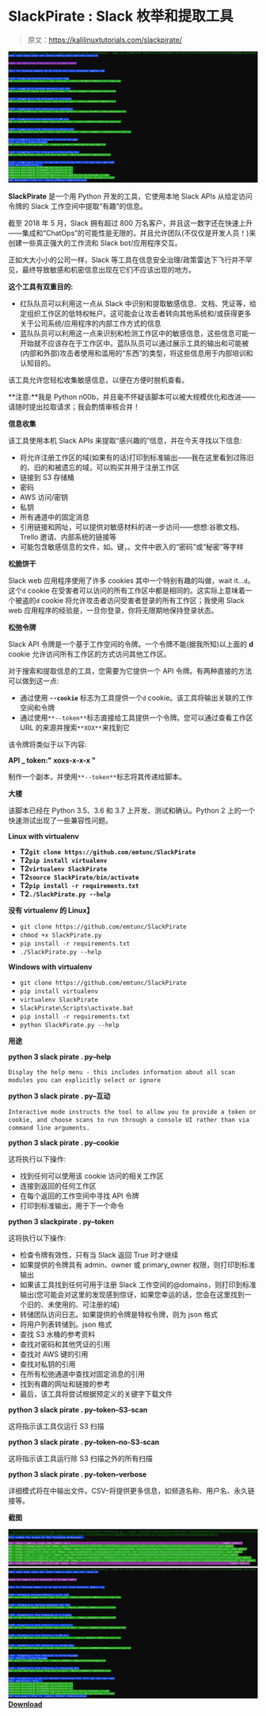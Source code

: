 # SlackPirate : Slack 枚举和提取工具

> 原文：<https://kalilinuxtutorials.com/slackpirate/>

[![SlackPirate : Slack Enumeration & Extraction Tool](img//3f846288187550807e3c917bfcc6cab1.png "SlackPirate : Slack Enumeration & Extraction Tool")](https://1.bp.blogspot.com/-ayhkzSeEXrY/YIq_s2Hdv-I/AAAAAAAAI6Q/YxVACmshTrw_5Pa9dbTfKS1tUifNC-U3ACLcBGAsYHQ/s728/Screenshots-1%25281%2529.png)

**SlackPirate** 是一个用 Python 开发的工具，它使用本地 Slack APIs 从给定访问令牌的 Slack 工作空间中提取“有趣”的信息。

截至 2018 年 5 月，Slack 拥有超过 800 万名客户，并且这一数字还在快速上升——集成和“ChatOps”的可能性是无限的，并且允许团队(不仅仅是开发人员！)来创建一些真正强大的工作流和 Slack bot/应用程序交互。

正如大大小小的公司一样，Slack 等工具在信息安全治理/政策雷达下飞行并不罕见，最终导致敏感和机密信息出现在它们不应该出现的地方。

**这个工具有双重目的:**

*   红队队员可以利用这一点从 Slack 中识别和提取敏感信息、文档、凭证等，给定组织工作区的低特权帐户。这可能会让攻击者转向其他系统和/或获得更多关于公司系统/应用程序的内部工作方式的信息
*   蓝队队员可以利用这一点来识别和检测工作区中的敏感信息，这些信息可能一开始就不应该存在于工作区中。蓝队队员可以通过展示工具的输出和可能被(内部和外部)攻击者使用和滥用的“东西”的类型，将这些信息用于内部培训和认知目的。

该工具允许您轻松收集敏感信息，以便在方便时脱机查看。

**注意:**我是 Python n00b，并且毫不怀疑该脚本可以被大规模优化和改进——请随时提出拉取请求；我会酌情审核合并！

**信息收集**

该工具使用本机 Slack APIs 来提取“感兴趣的”信息，并在今天寻找以下信息:

*   将允许注册工作区的域(如果有的话)打印到标准输出——我在这里看到过陈旧的、旧的和被遗忘的域，可以购买并用于注册工作区
*   链接到 S3 存储桶
*   密码
*   AWS 访问/密钥
*   私钥
*   所有通道中的固定消息
*   引用链接和网址，可以提供对敏感材料的进一步访问——想想:谷歌文档、Trello 邀请、内部系统的链接等
*   可能包含敏感信息的文件，如。键，。文件中嵌入的“密码”或“秘密”等字样

**松脆饼干**

Slack web 应用程序使用了许多 cookies 其中一个特别有趣的叫做，wait it…`d`。这个`d` cookie 在受害者可以访问的所有工作区中都是相同的。这实际上意味着一个被盗的`d` cookie 将允许攻击者访问受害者登录的所有工作区；我使用 Slack web 应用程序的经验是，一旦你登录，你将无限期地保持登录状态。

**松弛令牌**

Slack API 令牌是一个基于工作空间的令牌。一个令牌不能(据我所知)以上面的 **d** cookie 允许访问所有工作区的方式访问其他工作区。

对于搜索和提取信息的工具，您需要为它提供一个 API 令牌。有两种直接的方法可以做到这一点:

*   通过使用 **`--cookie`** 标志为工具提供一个`d` cookie。该工具将输出关联的工作空间和令牌
*   通过使用`**--token**`标志直接给工具提供一个令牌。您可以通过查看工作区 URL 的来源并搜索`**XOX**`来找到它

该令牌将类似于以下内容:

**API _ token:" xoxs-x-x-x "**

制作一个副本，并使用`**--token**`标志将其传递给脚本。

**大楼**

该脚本已经在 Python 3.5、3.6 和 3.7 上开发、测试和确认。Python 2 上的一个快速测试出现了一些兼容性问题。

**Linux with virtualenv**

*   **T2`git clone https://github.com/emtunc/SlackPirate`**
*   **T2`pip install virtualenv`**
*   **T2`virtualenv SlackPirate`**
*   **T2`source SlackPirate/bin/activate`**
*   **T2`pip install -r requirements.txt`**
*   **T2`./SlackPirate.py --help`**

**没有 virtualenv 的 Linux】**

*   `git clone https://github.com/emtunc/SlackPirate`
*   `chmod +x SlackPirate.py`
*   `pip install -r requirements.txt`
*   `./SlackPirate.py --help`

**Windows with virtualenv**

*   `git clone https://github.com/emtunc/SlackPirate`
*   `pip install virtualenv`
*   `virtualenv SlackPirate`
*   `SlackPirate\Scripts\activate.bat`
*   `pip install -r requirements.txt`
*   `python SlackPirate.py --help`

**用途**

**python 3 slack pirate . py–help**

```
Display the help menu - this includes information about all scan modules you can explicitly select or ignore
```

**python 3 slack pirate . py–互动**

```
Interactive mode instructs the tool to allow you to provide a token or cookie, and choose scans to run through a console UI rather than via command line arguments.
```

**python 3 slack pirate . py–cookie**

这将执行以下操作:

*   找到任何可以使用该 cookie 访问的相关工作区
*   连接到返回的任何工作区
*   在每个返回的工作空间中寻找 API 令牌
*   打印到标准输出，用于下一个命令

**python 3 slackpirate . py–token**

这将执行以下操作:

*   检查令牌有效性，只有当 Slack 返回 True 时才继续
*   如果提供的令牌具有 admin、owner 或 primary_owner 权限，则打印到标准输出
*   如果该工具找到任何可用于注册 Slack 工作空间的@domains，则打印到标准输出(您可能会对这里的发现感到惊讶，如果您幸运的话，您会在这里找到一个旧的、未使用的、可注册的域)
*   转储团队访问日志。如果提供的令牌是特权令牌，则为 json 格式
*   将用户列表转储到。json 格式
*   查找 S3 水桶的参考资料
*   查找对密码和其他凭证的引用
*   查找对 AWS 键的引用
*   查找对私钥的引用
*   在所有松弛通道中查找对固定消息的引用
*   找到有趣的网址和链接的参考
*   最后，该工具将尝试根据预定义的关键字下载文件

**python 3 slack pirate . py–token–S3-scan**

这将指示该工具仅运行 S3 扫描

**python 3 slack pirate . py–token–no-S3-scan**

这将指示该工具运行除 S3 扫描之外的所有扫描

**python 3 slack pirate . py–token–verbose**

详细模式将在中输出文件。CSV–将提供更多信息，如频道名称、用户名、永久链接等。

**截图**

![](img//0496a69ba99505437c3f3fd6d2bd106a.png)![](img//4d1d4d47ef4b67388f4bf7fb2474439c.png)[**Download**](https://github.com/emtunc/SlackPirate)